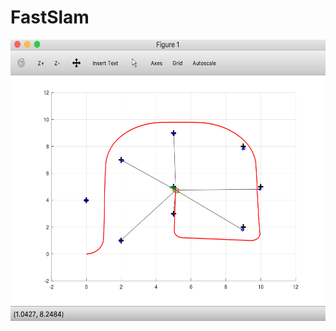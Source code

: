 # FastSlam



<p align="center">
  <img src="plots/Screen%20Shot%202018-04-27%20at%2013.04.39.png" width=676 height=450>
</p>
